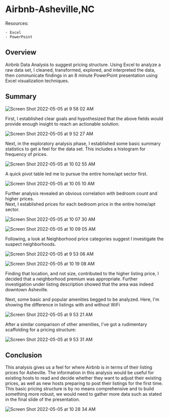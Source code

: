 # Airbnb-Asheville,NC
Resources:
  
    - Excel
    - PowerPoint
    
## Overview

Airbnb Data Analysis to suggest pricing structure.  Using Excel to analyze a raw data set, I cleaned, transformed, explored, and interpreted the data, then communicate findings in an 8 minute PowerPoint presentation using Excel visualization techniques.

## Summary

![Screen Shot 2022-05-05 at 9 58 02 AM](https://user-images.githubusercontent.com/100544761/166952217-94d35d85-12b2-4dab-a20c-ad5d647e37ca.png)

First, I established clear goals and hypothesized that the above fields would provide enough insight to reach an actionable solution.

![Screen Shot 2022-05-05 at 9 52 27 AM](https://user-images.githubusercontent.com/100544761/166952751-34a52212-9970-40ff-9814-a2e7dd6fa967.png)

Next, in the exploratory analysis phase, I established some basic summary statistics to get a feel for the data set.  This includes a histogram for frequency of prices.

![Screen Shot 2022-05-05 at 10 02 55 AM](https://user-images.githubusercontent.com/100544761/166953220-932d43ce-ce2b-4bc3-b8f9-f6e10ad203a3.png)

A quick pivot table led me to pursue the entire home/apt sector first.

![Screen Shot 2022-05-05 at 10 05 10 AM](https://user-images.githubusercontent.com/100544761/166953633-906285a2-6a36-4145-a1fc-98172dcefbfc.png)

Further analysis revealed an obvious correlation with bedroom count and higher prices.  
Next, I established prices for each bedroom price in the entire home/apt sector.

![Screen Shot 2022-05-05 at 10 07 30 AM](https://user-images.githubusercontent.com/100544761/166954097-d196f6ad-0d24-405c-98af-289267238dd6.png)

![Screen Shot 2022-05-05 at 10 09 05 AM](https://user-images.githubusercontent.com/100544761/166954427-fcc30d91-ebf7-4865-b9f9-51f93269c0a7.png)

Following, a look at Neighborhood price categories suggest I investigate the suspect neighborhoods.

![Screen Shot 2022-05-05 at 9 53 06 AM](https://user-images.githubusercontent.com/100544761/166956049-5fe339bb-c5a7-4d91-af19-ed00f9e3e7f7.png)

![Screen Shot 2022-05-05 at 10 19 08 AM](https://user-images.githubusercontent.com/100544761/166959521-632edb05-166f-46b9-9c54-9ac85cb971dc.png)

Finding that location, and not size, contributed to the higher listing price, I decided that a neighborhood premium was appropriate.  Further investigation under listing description showed that the area was indeed downtown Asheville.

Next, some basic and popular amenities begged to be analyzed.  Here, I'm showing the difference in listings with and without WiFi

![Screen Shot 2022-05-05 at 9 53 21 AM](https://user-images.githubusercontent.com/100544761/166957031-1e20e513-c014-4d98-b4d0-7d0b5be85225.png)

After a similar comparison of other amenities, I've got a rudimentary scaffolding for a pricing structure:

![Screen Shot 2022-05-05 at 9 53 31 AM](https://user-images.githubusercontent.com/100544761/166957265-c46f167c-b44e-4c11-8b60-02bd81c43803.png)

## Conclusion 

This analysis gives us a feel for where Airbnb is in terms of their listing prices for Asheville.  The information in this analysis would be useful for existing hosts to read and decide whether they want to adjust their existing prices, as well as new hosts preparing to post their listings for the first time.  This basic pricing structure is by no means comprehensive and to build something more robust, we would need to gather more data such as stated in the final slide of the presentation.  

![Screen Shot 2022-05-05 at 10 28 34 AM](https://user-images.githubusercontent.com/100544761/166958397-f9de833e-368d-4975-9b98-dab25e18920e.png)

